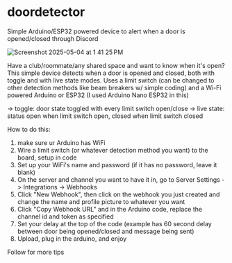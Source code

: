 # doordetector
Simple Arduino/ESP32 powered device to alert when a door is opened/closed through Discord

![Screenshot 2025-05-04 at 1 41 25 PM](https://github.com/user-attachments/assets/a3234485-bd1f-4a3c-9957-ef81ef98077c)

Have a club/roommate/any shared space and want to know when it's open? This simple device detects when a door is opened and closed, both with toggle and with live state modes.
Uses a limit switch (can be changed to other detection methods like beam breakers w/ simple coding) and a Wi-Fi powered Arduino or ESP32 (I used Arduino Nano ESP32 in this)

-> toggle: door state toggled with every limit switch open/close
-> live state: status open when limit switch open, closed when limit switch closed

How to do this:

1. make sure ur Arduino has WiFi
2. Wire a limit switch (or whatever detection method you want) to the board, setup in code
3. Set up your WiFi's name and password (if it has no password, leave it blank)
4. On the server and channel you want to have it in, go to Server Settings -> Integrations -> Webhooks
5. Click "New Webhook", then click on the webhook you just created and change the name and profile picture to whatever you want
6. Click "Copy Webhook URL" and in the Arduino code, replace the channel id and token as specified
7. Set your delay at the top of the code (example has 60 second delay between door being opened/closed and message being sent)
8. Upload, plug in the arduino, and enjoy

Follow for more tips
